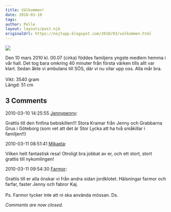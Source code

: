 ```yaml
---
title: Välkommen!
date: 2010-03-10
tags: 	
author: Pelle
layout: layouts/post.njk
originalUrl: https://nejtupp.blogspot.com/2010/03/valkommen.html
---
```


<p class="mobile-photo"><img src="../../../img/2010/03/bild-795816.jpg" border="0"></p>Den 10 mars 2010 kl. 00.07 (cirka) föddes familjens yngste medlem hemma i vår hall. Det tog bara omkring 40 minuter från första värken tills allt var klart. Sedan åkte vi ambulans till SÖS, där vi nu vilar upp oss. Alla mår bra.<br><br>Vikt: 3540 gram<br>Längd: 51 cm

<div class="comments">
	<div class="comments-header"><h2>3 Comments</h2></div>
	<div class="comments-body">
			<div class="comment" id="comment-8047931421383906436">
				<p class="comment-header">
					<date datetime="2010-03-10T14:25:55.889+01:00">2010-03-10 14:25:55</date> 
					<a href="https://www.blogger.com/profile/16335349362817871423" rel="nofollow">Jennypenny</a>:
				</p>
				<div class="comment-content"><p>Grattis till den finfina bebiskillen!!! Stora Kramar från Jenny och Grabbarna Grus i Göteborg (som vet att det är Stor Lycka att ha två småkillar i familjen!!)</p></div>
				<div class="comment-footer"></div>
			</div>
			<div class="comment" id="comment-9176579767177677225">
				<p class="comment-header">
					<date datetime="2010-03-11T08:51:41.687+01:00">2010-03-11 08:51:41</date> 
					<a href="https://www.blogger.com/profile/01053182570637311119" rel="nofollow">Mikaela</a>:
				</p>
				<div class="comment-content"><p>Vilken helt fantastisk resa! Otroligt bra jobbat av er, och ett stort, stort grattis till nykomlingen!</p></div>
				<div class="comment-footer"></div>
			</div>
			<div class="comment" id="comment-1059564130246543398">
				<p class="comment-header">
					<date datetime="2010-03-11T09:54:30.744+01:00">2010-03-11 09:54:30</date> 
					<a href="undefined" rel="nofollow">Farmor</a>:
				</p>
				<div class="comment-content"><p>Grattis till er alla önskar vi från andra sidan jordklotet. Hälsningar farmor och farfar, faster Jenny och fabror Kaj.<br /><br />Ps. Farmor tycker inte att ni ska använda mössan. Ds.</p></div>
				<div class="comment-footer"></div>
			</div></div>
	<p class="comments-footer"><em>Comments are now closed.</em></p>
</div>